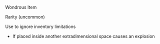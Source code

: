 Wondrous Item

Rarity (uncommon)

Use to ignore inventory limitations
- If placed inside another extradimensional space causes an explosion